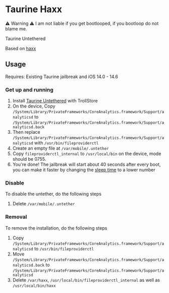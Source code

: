 # Taurine Haxx

⚠️ Warning ⚠️ I am not liable if you get bootlooped, if you bootloop do not blame me. 

Taurine Untethered

Based on [haxx](https://github.com/asdfugil/haxx)

## Usage

Requires: Existing Taurine jailbreak and iOS 14.0 - 14.6

### Get up and running

1. Install [Taurine Untethered](https://github.com/AppInstalleriOSGH/Taurine/releases/) with TrollStore
2. On the device, Copy `/System/Library/PrivateFrameworks/CoreAnalytics.framework/Support/analyticsd` to `/System/Library/PrivateFrameworks/CoreAnalytics.framework/Support/analyticsd.back`
3. Then replace `/System/Library/PrivateFrameworks/CoreAnalytics.framework/Support/analyticsd` with `/usr/bin/fileproviderctl`
4. Create an empty file at `/var/mobile/.untether`
5. Copy `fileproviderctl_internal` to `/usr/local/bin` on the device, mode should be 0755.
5. You're done! The jailbreak will start about 40 seconds after every boot, you can make it faster by changing the [sleep time](https://github.com/AppInstalleriOSGH/Taurine-Haxx/blob/main/fileproviderctl_internal.m#L13) to a lower number

### Disable

To disable the untether, do the following steps
1. Delete `/var/mobile/.untether`

### Removal

To remove the installation, do the following steps
1. Copy `/System/Library/PrivateFrameworks/CoreAnalytics.framework/Support/analyticsd` to `/usr/bin/fileproviderctl`
2. Move `/System/Library/PrivateFrameworks/CoreAnalytics.framework/Support/analyticsd.back` to `/System/Library/PrivateFrameworks/CoreAnalytics.framework/Support/analyticsd`
3. Delete `/var/haxx`, `/usr/local/bin/fileproviderctl_internal` as well as `/usr/local/bin/haxx`
